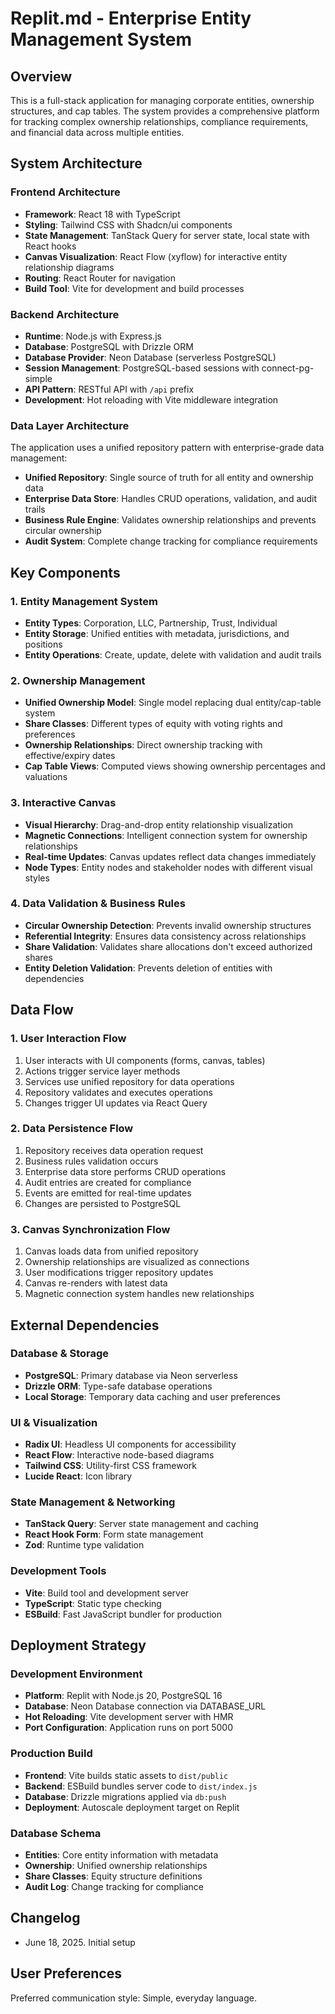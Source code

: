 # Replit.md - Enterprise Entity Management System

## Overview

This is a full-stack application for managing corporate entities, ownership structures, and cap tables. The system provides a comprehensive platform for tracking complex ownership relationships, compliance requirements, and financial data across multiple entities.

## System Architecture

### Frontend Architecture
- **Framework**: React 18 with TypeScript
- **Styling**: Tailwind CSS with Shadcn/ui components
- **State Management**: TanStack Query for server state, local state with React hooks
- **Canvas Visualization**: React Flow (xyflow) for interactive entity relationship diagrams
- **Routing**: React Router for navigation
- **Build Tool**: Vite for development and build processes

### Backend Architecture
- **Runtime**: Node.js with Express.js
- **Database**: PostgreSQL with Drizzle ORM
- **Database Provider**: Neon Database (serverless PostgreSQL)
- **Session Management**: PostgreSQL-based sessions with connect-pg-simple
- **API Pattern**: RESTful API with `/api` prefix
- **Development**: Hot reloading with Vite middleware integration

### Data Layer Architecture
The application uses a unified repository pattern with enterprise-grade data management:
- **Unified Repository**: Single source of truth for all entity and ownership data
- **Enterprise Data Store**: Handles CRUD operations, validation, and audit trails
- **Business Rule Engine**: Validates ownership relationships and prevents circular ownership
- **Audit System**: Complete change tracking for compliance requirements

## Key Components

### 1. Entity Management System
- **Entity Types**: Corporation, LLC, Partnership, Trust, Individual
- **Entity Storage**: Unified entities with metadata, jurisdictions, and positions
- **Entity Operations**: Create, update, delete with validation and audit trails

### 2. Ownership Management
- **Unified Ownership Model**: Single model replacing dual entity/cap-table system
- **Share Classes**: Different types of equity with voting rights and preferences
- **Ownership Relationships**: Direct ownership tracking with effective/expiry dates
- **Cap Table Views**: Computed views showing ownership percentages and valuations

### 3. Interactive Canvas
- **Visual Hierarchy**: Drag-and-drop entity relationship visualization
- **Magnetic Connections**: Intelligent connection system for ownership relationships
- **Real-time Updates**: Canvas updates reflect data changes immediately
- **Node Types**: Entity nodes and stakeholder nodes with different visual styles

### 4. Data Validation & Business Rules
- **Circular Ownership Detection**: Prevents invalid ownership structures
- **Referential Integrity**: Ensures data consistency across relationships
- **Share Validation**: Validates share allocations don't exceed authorized shares
- **Entity Deletion Validation**: Prevents deletion of entities with dependencies

## Data Flow

### 1. User Interaction Flow
1. User interacts with UI components (forms, canvas, tables)
2. Actions trigger service layer methods
3. Services use unified repository for data operations
4. Repository validates and executes operations
5. Changes trigger UI updates via React Query

### 2. Data Persistence Flow
1. Repository receives data operation request
2. Business rules validation occurs
3. Enterprise data store performs CRUD operations
4. Audit entries are created for compliance
5. Events are emitted for real-time updates
6. Changes are persisted to PostgreSQL

### 3. Canvas Synchronization Flow
1. Canvas loads data from unified repository
2. Ownership relationships are visualized as connections
3. User modifications trigger repository updates
4. Canvas re-renders with latest data
5. Magnetic connection system handles new relationships

## External Dependencies

### Database & Storage
- **PostgreSQL**: Primary database via Neon serverless
- **Drizzle ORM**: Type-safe database operations
- **Local Storage**: Temporary data caching and user preferences

### UI & Visualization
- **Radix UI**: Headless UI components for accessibility
- **React Flow**: Interactive node-based diagrams
- **Tailwind CSS**: Utility-first CSS framework
- **Lucide React**: Icon library

### State Management & Networking
- **TanStack Query**: Server state management and caching
- **React Hook Form**: Form state management
- **Zod**: Runtime type validation

### Development Tools
- **Vite**: Build tool and development server
- **TypeScript**: Static type checking
- **ESBuild**: Fast JavaScript bundler for production

## Deployment Strategy

### Development Environment
- **Platform**: Replit with Node.js 20, PostgreSQL 16
- **Database**: Neon Database connection via DATABASE_URL
- **Hot Reloading**: Vite development server with HMR
- **Port Configuration**: Application runs on port 5000

### Production Build
- **Frontend**: Vite builds static assets to `dist/public`
- **Backend**: ESBuild bundles server code to `dist/index.js`
- **Database**: Drizzle migrations applied via `db:push`
- **Deployment**: Autoscale deployment target on Replit

### Database Schema
- **Entities**: Core entity information with metadata
- **Ownership**: Unified ownership relationships
- **Share Classes**: Equity structure definitions
- **Audit Log**: Change tracking for compliance

## Changelog

- June 18, 2025. Initial setup

## User Preferences

Preferred communication style: Simple, everyday language.